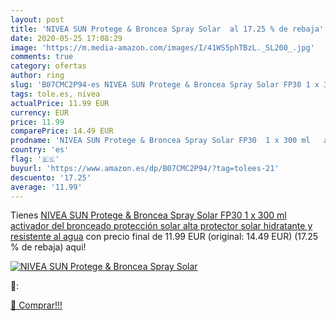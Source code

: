 ```yaml
---
layout: post
title: 'NIVEA SUN Protege & Broncea Spray Solar  al 17.25 % de rebaja'
date: 2020-05-25 17:08:29
image: 'https://m.media-amazon.com/images/I/41WS5phTBzL._SL200_.jpg'
comments: true
category: ofertas
author: ring
slug: 'B07CMC2P94-es NIVEA SUN Protege & Broncea Spray Solar FP30 1 x 300 ml...'
tags: tole.es, nivea
actualPrice: 11.99 EUR
currency: EUR
price: 11.99
comparePrice: 14.49 EUR
prodname: 'NIVEA SUN Protege & Broncea Spray Solar FP30  1 x 300 ml   activador del bronceado  protección solar alta  protector solar hidratante y resistente al agua'
country: 'es'
flag: '🇪🇸'
buyurl: 'https://www.amazon.es/dp/B07CMC2P94/?tag=tolees-21'
descuento: '17.25'
average: '11.99'
---
```


Tienes [NIVEA SUN Protege & Broncea Spray Solar FP30  1 x 300 ml   activador del bronceado  protección solar alta  protector solar hidratante y resistente al agua](https://www.amazon.es/dp/B07CMC2P94/?tag=tolees-21) con precio final de  11.99 EUR (original: 14.49 EUR) (17.25 %  de rebaja) aqui!

[![NIVEA SUN Protege & Broncea Spray Solar ](https://m.media-amazon.com/images/I/41WS5phTBzL._SL200_.jpg)](https://www.amazon.es/dp/B07CMC2P94/?tag=tolees-21)

🔎:


[🛒 Comprar!!!](https://www.amazon.es/dp/B07CMC2P94/?tag=tolees-21)
